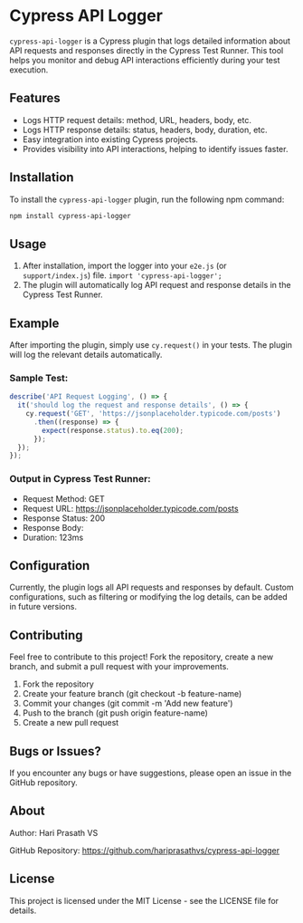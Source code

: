 # Cypress API Logger

`cypress-api-logger` is a Cypress plugin that logs detailed information about API requests and responses directly in the Cypress Test Runner. This tool helps you monitor and debug API interactions efficiently during your test execution.

## Features

- Logs HTTP request details: method, URL, headers, body, etc.
- Logs HTTP response details: status, headers, body, duration, etc.
- Easy integration into existing Cypress projects.
- Provides visibility into API interactions, helping to identify issues faster.

## Installation

To install the `cypress-api-logger` plugin, run the following npm command:

```bash
npm install cypress-api-logger
```

## Usage
1. After installation, import the logger into your `e2e.js` (or `support/index.js`) file.
   `import 'cypress-api-logger';`
2. The plugin will automatically log API request and response details in the Cypress Test Runner.

## Example
After importing the plugin, simply use `cy.request()` in your tests. The plugin will log the relevant details automatically.

### Sample Test:

```javascript
describe('API Request Logging', () => {
  it('should log the request and response details', () => {
    cy.request('GET', 'https://jsonplaceholder.typicode.com/posts')
      .then((response) => {
        expect(response.status).to.eq(200);
      });
  });
});
```

### Output in Cypress Test Runner:
- Request Method: GET
- Request URL: https://jsonplaceholder.typicode.com/posts
- Response Status: 200
- Response Body: <Response body content>
- Duration: 123ms

## Configuration
Currently, the plugin logs all API requests and responses by default. Custom configurations, such as filtering or modifying the log details, can be added in future versions.

## Contributing
Feel free to contribute to this project! Fork the repository, create a new branch, and submit a pull request with your improvements.

1. Fork the repository
2. Create your feature branch (git checkout -b feature-name)
3. Commit your changes (git commit -m 'Add new feature')
4. Push to the branch (git push origin feature-name)
5. Create a new pull request

## Bugs or Issues?
If you encounter any bugs or have suggestions, please open an issue in the GitHub repository.

## About
Author: Hari Prasath VS

GitHub Repository: https://github.com/hariprasathvs/cypress-api-logger

## License
This project is licensed under the MIT License - see the LICENSE file for details.
